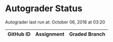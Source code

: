 # Autograder Status
Autograder last run at: October 06, 2018 at 03:20

| GitHub ID | Assignment | Graded Branch |
|-----------|------------|---------------|
